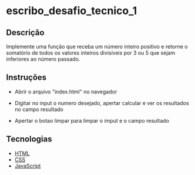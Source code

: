 # escribo_desafio_tecnico_1

## Descrição

Implemente uma função que receba um número inteiro positivo e retorne o somatório de todos os valores inteiros divisíveis por 3 ou 5 que sejam inferiores ao número passado.

## Instruções

- Abrir o arquivo "index.html" no navegador

- Digitar no input o numero desejado, apertar calcular e ver os resultados no campo resultado

- Apertar o botao limpar para limpar o imput e o campo resultado

## Tecnologias

- [HTML](https://developer.mozilla.org/pt-BR/docs/Web/HTML)
- [CSS](https://developer.mozilla.org/pt-BR/docs/Web/CSS)
- [JavaScript](https://developer.mozilla.org/pt-BR/docs/Web/JavaScript)
